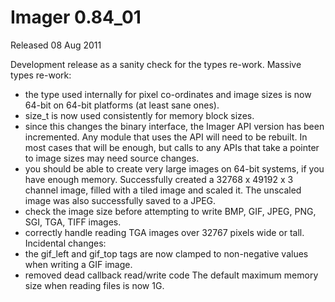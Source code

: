# Imager 0.84_01

Released 08 Aug 2011

Development release as a sanity check for the types re-work.
Massive types re-work:
- the type used internally for pixel co-ordinates and image sizes is now 64-bit on 64-bit platforms (at least sane ones).
- size_t is now used consistently for memory block sizes.
- since this changes the binary interface, the Imager API version has been incremented. Any module that uses the API will need to be rebuilt. In most cases that will be enough, but calls to any APIs that take a pointer to image sizes may need source changes.
- you should be able to create very large images on 64-bit systems, if you have enough memory. Successfully created a 32768 x 49192 x 3 channel image, filled with a tiled image and scaled it. The unscaled image was also successfully saved to a JPEG.
- check the image size before attempting to write BMP, GIF, JPEG, PNG, SGI, TGA, TIFF images.
- correctly handle reading TGA images over 32767 pixels wide or tall.
Incidental changes:
- the gif_left and gif_top tags are now clamped to non-negative values when writing a GIF image.
- removed dead callback read/write code
The default maximum memory size when reading files is now 1G.